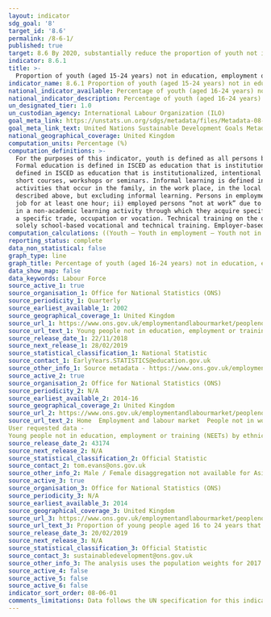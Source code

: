 ```yaml
---
layout: indicator
sdg_goal: '8'
target_id: '8.6'
permalink: /8-6-1/
published: true
target: 8.6 By 2020, substantially reduce the proportion of youth not in employment, education or training
indicator: 8.6.1
title: >-
  Proportion of youth (aged 15-24 years) not in education, employment or training
indicator_name: 8.6.1 Proportion of youth (aged 15-24 years) not in education, employment or training
national_indicator_available: Percentage of youth (aged 16-24 years) not in education, employment or training
national_indicator_description: Percentage of youth (aged 16-24 years) not in education, employment or training
un_designated_tier: 1.0
un_custodian_agency: International Labour Organization (ILO)
goal_meta_link: https://unstats.un.org/sdgs/metadata/files/Metadata-08-06-01.pdf
goal_meta_link_text: United Nations Sustainable Development Goals Metadata (PDF 382 KB)
national_geographical_coverage: United Kingdom
computation_units: Percentage (%)
computation_definitions: >-
  For the purposes of this indicator, youth is defined as all persons between the ages of 15 and 24 (inclusive). According to the International Standard Classification of Education (ISCED), education is defined as organized and sustained communication designed to bring about learning.
  Formal education is defined in ISCED as education that is institutionalized, intentional, and planned through public organizations and recognized private bodies and, in their totality, make up the formal education system of a country. Non-formal education, like formal education is
  defined in ISCED as education that is institutionalized, intentional and planned by an education provider but is considered an addition, alternative and/or a complement to formal education. It may be short in duration and/or low in intensity and it is typically provided in the form of
  short courses, workshops or seminars. Informal learning is defined in ISCED as forms of learning that are intentional or deliberate, but not institutionalized. It is thus less organized and less structured than either formal or non-formal education. Informal learning may include learning
  activities that occur in the family, in the work place, in the local community, and in daily life, on a self-directed, family-directed or socially-directed basis. For the purposes of this indicator, persons will be considered in education if they are in formal or non-formal education, as
  described above, but excluding informal learning. Persons in employment are defined as all those who, during a short reference period, were engaged in any activity to produce goods or provide services for pay or profit. They comprise - i) employed persons “at work”, i.e. who worked in a
  job for at least one hour; ii) employed persons “not at work” due to temporary absence from a job, or to working-time arrangements (such as shift work, flexitime and compensatory leave for overtime). For the purposes of this indicator, persons are considered to be in training if they are
  in a non-academic learning activity through which they acquire specific skills intended for vocational or technical jobs. Vocational training prepares trainees for jobs that are based on manual or practical activities, and for skilled operative jobs, both blue and white collar related to
  a specific trade, occupation or vocation. Technical training on the other hand imparts learning that can be applied in intermediate-level jobs, in particular those of technicians and middle managers. The coverage of vocational and technical training includes only programmes that are
  solely school-based vocational and technical training. Employer-based training is, by definition, excluded from the scope of this indicator.
computation_calculations: ((Youth – Youth in employment – Youth not in employment but in education or training) / Youth) * 100
reporting_status: complete
data_non_statistical: false
graph_type: line
graph_title: Percentage of youth (aged 16-24 years) not in education, employment or training
data_show_map: false
data_keywords: Labour Force
source_active_1: true
source_organisation_1: Office for National Statistics (ONS)
source_periodicity_1: Quarterly
source_earliest_available_1: 2002
source_geographical_coverage_1: United Kingdom
source_url_1: https://www.ons.gov.uk/employmentandlabourmarket/peoplenotinwork/unemployment/datasets/youngpeoplenotineducationemploymentortrainingneettable1
source_url_text_1: Young people not in education, employment or training (NEET)
source_release_date_1: 22/11/2018
source_next_release_1: 28/02/2019
source_statistical_classification_1: National Statistic
source_contact_1: EarlyYears.STATISTICS@education.gov.uk
source_other_info_1: Source metadata - https://www.ons.gov.uk/employmentandlabourmarket/peopleinwork/employmentandemployeetypes/qmis/labourforcesurveylfsqmi
source_active_2: true
source_organisation_2: Office for National Statistics (ONS)
source_periodicity_2: N/A
source_earliest_available_2: 2014-16
source_geographical_coverage_2: United Kingdom
source_url_2: https://www.ons.gov.uk/employmentandlabourmarket/peoplenotinwork/economicinactivity/adhocs/008193youngpeoplenotineducationemploymentortrainingneetsbyethnicity
source_url_text_2: Home  Employment and labour market  People not in work  Economic inactivity  Young people not in education, employment or training (NEETs) by ethnicity
User requested data -
Young people not in education, employment or training (NEETs) by ethnicity
source_release_date_2: 43174
source_next_release_2: N/A
source_statistical_classification_2: Official Statistic
source_contact_2: tom.evans@ons.gov.uk
source_other_info_2: Male / Female disaggregation not available for Asian ethnicity due to small sample size. Due to technical issues, not possible to display '2014-2016' as the year without disrupting the source 1 data, so displayed as 2015 data.
source_active_3: true
source_organisation_3: Office for National Statistics (ONS)
source_periodicity_3: N/A
source_earliest_available_3: 2014
source_geographical_coverage_3: United Kingdom
source_url_3: https://www.ons.gov.uk/employmentandlabourmarket/peoplenotinwork/unemployment/adhocs/009631proportionofyoungpeopleaged16to24yearsthatarenotineducationemploymentortrainingneetbydisabilitystatusuk2014to2017
source_url_text_3: Proportion of young people aged 16 to 24 years that are not in education, employment or training (NEET) by disability status, UK, 2014 to 2017
source_release_date_3: 20/02/2019
source_next_release_3: N/A
source_statistical_classification_3: Official Statistic
source_contact_3: sustainabledevelopment@ons.gov.uk
source_other_info_3: The analysis uses the population weights for 2017 (PWT17). As weightings are adjusted over time, this publication may not match other publications which have used different weightings. Not seasonally adjusted.
source_active_4: false
source_active_5: false
source_active_6: false
indicator_sort_order: 08-06-01
comments_limitations: Data follows the UN specification for this indicator. This indicator has been identified in collaboration with topic experts.
---
```

